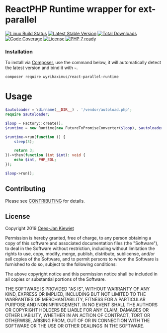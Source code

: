 # ReactPHP Runtime wrapper for ext-parallel

[![Linux Build Status](https://travis-ci.org/WyriHaximus/reactphp-parallel-runtime.png)](https://travis-ci.org/WyriHaximus/reactphp-parallel-runtime)
[![Latest Stable Version](https://poser.pugx.org/WyriHaximus/react-parallel-runtime/v/stable.png)](https://packagist.org/packages/WyriHaximus/react-parallel-runtime)
[![Total Downloads](https://poser.pugx.org/WyriHaximus/react-parallel-runtime/downloads.png)](https://packagist.org/packages/WyriHaximus/react-parallel-runtime)
[![Code Coverage](https://scrutinizer-ci.com/g/WyriHaximus/reactphp-parallel-runtime/badges/coverage.png?b=master)](https://scrutinizer-ci.com/g/WyriHaximus/reactphp-parallel-runtime/?branch=master)
[![License](https://poser.pugx.org/WyriHaximus/react-parallel-runtime/license.png)](https://packagist.org/packages/wyrihaximus/react-parallel-runtime)
[![PHP 7 ready](http://php7ready.timesplinter.ch/WyriHaximus/reactphp-parallel-runtime/badge.svg)](https://travis-ci.org/WyriHaximus/reactphp-parallel-runtime)

### Installation ###

To install via [Composer](http://getcomposer.org/), use the command below, it will automatically detect the latest version and bind it with `~`.

```
composer require wyrihaximus/react-parallel-runtime 
```

# Usage

```php
$autoloader = \dirname(__DIR__) . '/vendor/autoload.php';
require $autoloader;

$loop = Factory::create();
$runtime = new Runtime(new FutureToPromiseConverter($loop), $autoloader);

$runtime->run(function () {
    sleep(3);

    return 3;
})->then(function (int $int): void {
    echo $int, PHP_EOL;
});

$loop->run();
```

## Contributing ##

Please see [CONTRIBUTING](CONTRIBUTING.md) for details.

## License ##

Copyright 2019 [Cees-Jan Kiewiet](http://wyrihaximus.net/)

Permission is hereby granted, free of charge, to any person
obtaining a copy of this software and associated documentation
files (the "Software"), to deal in the Software without
restriction, including without limitation the rights to use,
copy, modify, merge, publish, distribute, sublicense, and/or sell
copies of the Software, and to permit persons to whom the
Software is furnished to do so, subject to the following
conditions:

The above copyright notice and this permission notice shall be
included in all copies or substantial portions of the Software.

THE SOFTWARE IS PROVIDED "AS IS", WITHOUT WARRANTY OF ANY KIND,
EXPRESS OR IMPLIED, INCLUDING BUT NOT LIMITED TO THE WARRANTIES
OF MERCHANTABILITY, FITNESS FOR A PARTICULAR PURPOSE AND
NONINFRINGEMENT. IN NO EVENT SHALL THE AUTHORS OR COPYRIGHT
HOLDERS BE LIABLE FOR ANY CLAIM, DAMAGES OR OTHER LIABILITY,
WHETHER IN AN ACTION OF CONTRACT, TORT OR OTHERWISE, ARISING
FROM, OUT OF OR IN CONNECTION WITH THE SOFTWARE OR THE USE OR
OTHER DEALINGS IN THE SOFTWARE.
